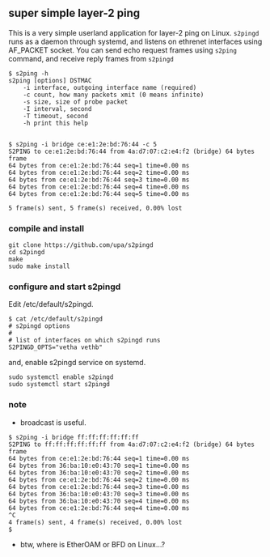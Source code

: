 
## super simple layer-2 ping

This is a very simple userland application for layer-2 ping on
Linux. `s2pingd` runs as a daemon through systemd, and listens on
ethrenet interfaces using AF_PACKET socket. You can send echo request
frames using `s2ping` command, and receive reply frames from `s2pingd`

```
$ s2ping -h
s2ping [options] DSTMAC
    -i interface, outgoing interface name (required)
    -c count, how many packets xmit (0 means infinite)
    -s size, size of probe packet
    -I interval, second
    -T timeout, second
    -h print this help


$ s2ping -i bridge ce:e1:2e:bd:76:44 -c 5
S2PING to ce:e1:2e:bd:76:44 from 4a:d7:07:c2:e4:f2 (bridge) 64 bytes frame
64 bytes from ce:e1:2e:bd:76:44 seq=1 time=0.00 ms
64 bytes from ce:e1:2e:bd:76:44 seq=2 time=0.00 ms
64 bytes from ce:e1:2e:bd:76:44 seq=3 time=0.00 ms
64 bytes from ce:e1:2e:bd:76:44 seq=4 time=0.00 ms
64 bytes from ce:e1:2e:bd:76:44 seq=5 time=0.00 ms

5 frame(s) sent, 5 frame(s) received, 0.00% lost
```


### compile and install

```
git clone https://github.com/upa/s2pingd
cd s2pingd
make
sudo make install
```

### configure and start s2pingd

Edit /etc/default/s2pingd.

```
$ cat /etc/default/s2pingd
# s2pingd options
#
# list of interfaces on which s2pingd runs
S2PINGD_OPTS="vetha vethb"
```

and, enable s2pingd service on systemd.

```
sudo systemctl enable s2pingd
sudo systemctl start s2pingd
```

### note

- broadcast is useful.
```
$ s2ping -i bridge ff:ff:ff:ff:ff:ff
S2PING to ff:ff:ff:ff:ff:ff from 4a:d7:07:c2:e4:f2 (bridge) 64 bytes frame
64 bytes from ce:e1:2e:bd:76:44 seq=1 time=0.00 ms
64 bytes from 36:ba:10:e0:43:70 seq=1 time=0.00 ms
64 bytes from 36:ba:10:e0:43:70 seq=2 time=0.00 ms
64 bytes from ce:e1:2e:bd:76:44 seq=2 time=0.00 ms
64 bytes from ce:e1:2e:bd:76:44 seq=3 time=0.00 ms
64 bytes from 36:ba:10:e0:43:70 seq=3 time=0.00 ms
64 bytes from 36:ba:10:e0:43:70 seq=4 time=0.00 ms
64 bytes from ce:e1:2e:bd:76:44 seq=4 time=0.00 ms
^C
4 frame(s) sent, 4 frame(s) received, 0.00% lost
$
```


- btw, where is EtherOAM or BFD on Linux...?